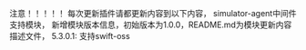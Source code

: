 注意！！！！！
每次更新插件请都更新内容到以下内容，
simulator-agent中间件支持模块，
新增模块版本信息，初始版本为1.0.0，README.md为模块更新内容描述文件，
5.3.0.1: 支持swift-oss